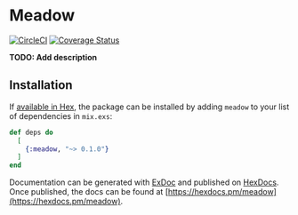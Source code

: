 # Meadow

[![CircleCI](https://circleci.com/gh/nulib/next-next-gen.svg?style=svg)](https://circleci.com/gh/nulib/next-next-gen) [![Coverage Status](https://coveralls.io/repos/github/nulib/next-next-gen/badge.svg?branch=master)](https://coveralls.io/github/nulib/next-next-gen?branch=master)

**TODO: Add description**

## Installation

If [available in Hex](https://hex.pm/docs/publish), the package can be installed
by adding `meadow` to your list of dependencies in `mix.exs`:

```elixir
def deps do
  [
    {:meadow, "~> 0.1.0"}
  ]
end
```

Documentation can be generated with [ExDoc](https://github.com/elixir-lang/ex_doc)
and published on [HexDocs](https://hexdocs.pm). Once published, the docs can
be found at [https://hexdocs.pm/meadow](https://hexdocs.pm/meadow).

